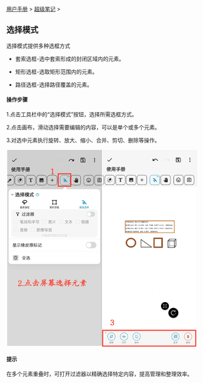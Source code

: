 [用户手册](/dragonnest/drawnote/manual/zh) > [超级笔记](/dragonnest/drawnote/manual/zh/super_note) >

选择模式
---

选择模式提供多种选框方式

- 套索选框-选中套索形成的封闭区域内的元素。

- 矩形选框-选取矩形范围内的元素。

- 路径选框-选择路径覆盖的元素。
#### 操作步骤

1.点击工具栏中的“选择模式”按钮，选择所需选框方式。

2.点击画布，滑动选择需要编辑的内容，可以是单个或多个元素。

3.对选中元素执行旋转、放大、缩小、合并、剪切、删除等操作。

![](imgs/select_mode2.png)

#### 提示
在多个元素重叠时，可打开过滤器以精确选择特定内容，提高管理和整理效率。